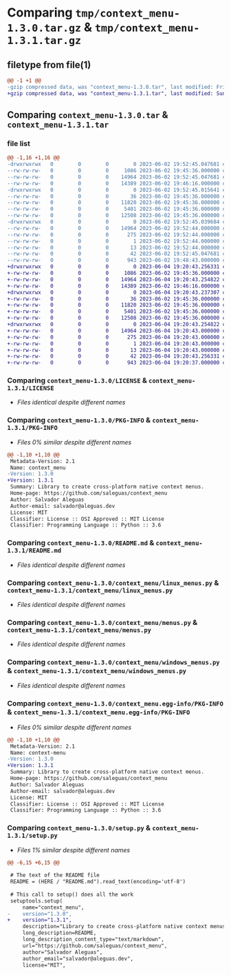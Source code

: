 # Comparing `tmp/context_menu-1.3.0.tar.gz` & `tmp/context_menu-1.3.1.tar.gz`

## filetype from file(1)

```diff
@@ -1 +1 @@
-gzip compressed data, was "context_menu-1.3.0.tar", last modified: Fri Jun  2 19:52:45 2023, max compression
+gzip compressed data, was "context_menu-1.3.1.tar", last modified: Sun Jun  4 19:20:43 2023, max compression
```

## Comparing `context_menu-1.3.0.tar` & `context_menu-1.3.1.tar`

### file list

```diff
@@ -1,16 +1,16 @@
-drwxrwxrwx   0        0        0        0 2023-06-02 19:52:45.047681 context_menu-1.3.0/
--rw-rw-rw-   0        0        0     1086 2023-06-02 19:45:36.000000 context_menu-1.3.0/LICENSE
--rw-rw-rw-   0        0        0    14964 2023-06-02 19:52:45.047681 context_menu-1.3.0/PKG-INFO
--rw-rw-rw-   0        0        0    14389 2023-06-02 19:46:16.000000 context_menu-1.3.0/README.md
-drwxrwxrwx   0        0        0        0 2023-06-02 19:52:45.015641 context_menu-1.3.0/context_menu/
--rw-rw-rw-   0        0        0       36 2023-06-02 19:45:36.000000 context_menu-1.3.0/context_menu/__init__.py
--rw-rw-rw-   0        0        0    11820 2023-06-02 19:45:36.000000 context_menu-1.3.0/context_menu/linux_menus.py
--rw-rw-rw-   0        0        0     5401 2023-06-02 19:45:36.000000 context_menu-1.3.0/context_menu/menus.py
--rw-rw-rw-   0        0        0    12508 2023-06-02 19:45:36.000000 context_menu-1.3.0/context_menu/windows_menus.py
-drwxrwxrwx   0        0        0        0 2023-06-02 19:52:45.039684 context_menu-1.3.0/context_menu.egg-info/
--rw-rw-rw-   0        0        0    14964 2023-06-02 19:52:44.000000 context_menu-1.3.0/context_menu.egg-info/PKG-INFO
--rw-rw-rw-   0        0        0      275 2023-06-02 19:52:44.000000 context_menu-1.3.0/context_menu.egg-info/SOURCES.txt
--rw-rw-rw-   0        0        0        1 2023-06-02 19:52:44.000000 context_menu-1.3.0/context_menu.egg-info/dependency_links.txt
--rw-rw-rw-   0        0        0       13 2023-06-02 19:52:44.000000 context_menu-1.3.0/context_menu.egg-info/top_level.txt
--rw-rw-rw-   0        0        0       42 2023-06-02 19:52:45.047681 context_menu-1.3.0/setup.cfg
--rw-rw-rw-   0        0        0      943 2023-06-02 19:48:43.000000 context_menu-1.3.0/setup.py
+drwxrwxrwx   0        0        0        0 2023-06-04 19:20:43.256331 context_menu-1.3.1/
+-rw-rw-rw-   0        0        0     1086 2023-06-02 19:45:36.000000 context_menu-1.3.1/LICENSE
+-rw-rw-rw-   0        0        0    14964 2023-06-04 19:20:43.254822 context_menu-1.3.1/PKG-INFO
+-rw-rw-rw-   0        0        0    14389 2023-06-02 19:46:16.000000 context_menu-1.3.1/README.md
+drwxrwxrwx   0        0        0        0 2023-06-04 19:20:43.237307 context_menu-1.3.1/context_menu/
+-rw-rw-rw-   0        0        0       36 2023-06-02 19:45:36.000000 context_menu-1.3.1/context_menu/__init__.py
+-rw-rw-rw-   0        0        0    11820 2023-06-02 19:45:36.000000 context_menu-1.3.1/context_menu/linux_menus.py
+-rw-rw-rw-   0        0        0     5401 2023-06-02 19:45:36.000000 context_menu-1.3.1/context_menu/menus.py
+-rw-rw-rw-   0        0        0    12508 2023-06-02 19:45:36.000000 context_menu-1.3.1/context_menu/windows_menus.py
+drwxrwxrwx   0        0        0        0 2023-06-04 19:20:43.254822 context_menu-1.3.1/context_menu.egg-info/
+-rw-rw-rw-   0        0        0    14964 2023-06-04 19:20:43.000000 context_menu-1.3.1/context_menu.egg-info/PKG-INFO
+-rw-rw-rw-   0        0        0      275 2023-06-04 19:20:43.000000 context_menu-1.3.1/context_menu.egg-info/SOURCES.txt
+-rw-rw-rw-   0        0        0        1 2023-06-04 19:20:43.000000 context_menu-1.3.1/context_menu.egg-info/dependency_links.txt
+-rw-rw-rw-   0        0        0       13 2023-06-04 19:20:43.000000 context_menu-1.3.1/context_menu.egg-info/top_level.txt
+-rw-rw-rw-   0        0        0       42 2023-06-04 19:20:43.256331 context_menu-1.3.1/setup.cfg
+-rw-rw-rw-   0        0        0      943 2023-06-04 19:20:37.000000 context_menu-1.3.1/setup.py
```

### Comparing `context_menu-1.3.0/LICENSE` & `context_menu-1.3.1/LICENSE`

 * *Files identical despite different names*

### Comparing `context_menu-1.3.0/PKG-INFO` & `context_menu-1.3.1/PKG-INFO`

 * *Files 0% similar despite different names*

```diff
@@ -1,10 +1,10 @@
 Metadata-Version: 2.1
 Name: context_menu
-Version: 1.3.0
+Version: 1.3.1
 Summary: Library to create cross-platform native context menus.
 Home-page: https://github.com/saleguas/context_menu
 Author: Salvador Aleguas
 Author-email: salvador@aleguas.dev
 License: MIT
 Classifier: License :: OSI Approved :: MIT License
 Classifier: Programming Language :: Python :: 3.6
```

### Comparing `context_menu-1.3.0/README.md` & `context_menu-1.3.1/README.md`

 * *Files identical despite different names*

### Comparing `context_menu-1.3.0/context_menu/linux_menus.py` & `context_menu-1.3.1/context_menu/linux_menus.py`

 * *Files identical despite different names*

### Comparing `context_menu-1.3.0/context_menu/menus.py` & `context_menu-1.3.1/context_menu/menus.py`

 * *Files identical despite different names*

### Comparing `context_menu-1.3.0/context_menu/windows_menus.py` & `context_menu-1.3.1/context_menu/windows_menus.py`

 * *Files identical despite different names*

### Comparing `context_menu-1.3.0/context_menu.egg-info/PKG-INFO` & `context_menu-1.3.1/context_menu.egg-info/PKG-INFO`

 * *Files 0% similar despite different names*

```diff
@@ -1,10 +1,10 @@
 Metadata-Version: 2.1
 Name: context-menu
-Version: 1.3.0
+Version: 1.3.1
 Summary: Library to create cross-platform native context menus.
 Home-page: https://github.com/saleguas/context_menu
 Author: Salvador Aleguas
 Author-email: salvador@aleguas.dev
 License: MIT
 Classifier: License :: OSI Approved :: MIT License
 Classifier: Programming Language :: Python :: 3.6
```

### Comparing `context_menu-1.3.0/setup.py` & `context_menu-1.3.1/setup.py`

 * *Files 1% similar despite different names*

```diff
@@ -6,15 +6,15 @@
 
 # The text of the README file
 README = (HERE / "README.md").read_text(encoding='utf-8')
 
 # This call to setup() does all the work
 setuptools.setup(
     name="context_menu",
-    version="1.3.0",
+    version="1.3.1",
     description="Library to create cross-platform native context menus.",
     long_description=README,
     long_description_content_type="text/markdown",
     url="https://github.com/saleguas/context_menu",
     author="Salvador Aleguas",
     author_email="salvador@aleguas.dev",
     license="MIT",
```

